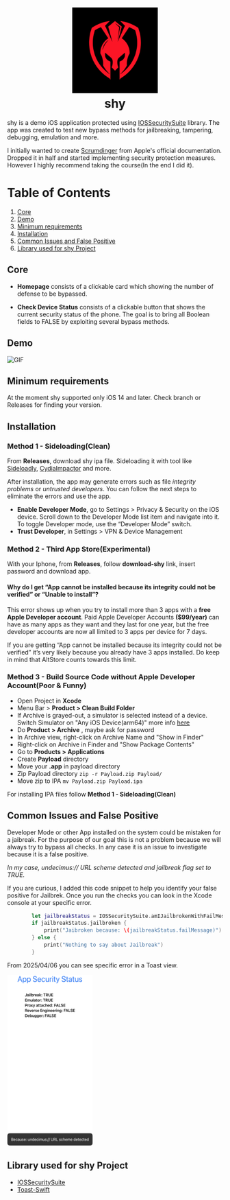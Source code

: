 <h1 align="center">
</br>
  <a href="https://github.com/dipa96/shy"><img src="assets/shy.png" width="200" height="200" alt="shy"></a>
<br>
  shy
<br>
</h1>

shy is a demo iOS application protected using [IOSSecuritySuite](https://github.com/securing/IOSSecuritySuite) library. The app was created to test new bypass methods for jailbreaking, tampering, debugging, emulation and more.

I initially wanted to create [Scrumdinger](https://developer.apple.com/tutorials/app-dev-training/getting-started-with-scrumdinger) from Apple's official documentation. Dropped it in half and started implementing security protection measures. However I highly recommend taking the course(In the end I did it).

# Table of Contents

1. [Core](#core)
2. [Demo](#demo)
3. [Minimum requirements](#minimum-requirements)
4. [Installation](#installation)
5. [Common Issues and False Positive](#common-issues-and-false-positive)
6. [Library used for shy Project](#library-used-for-shy-project)

## Core

+ **Homepage** consists of a clickable card which showing the number of defense to be bypassed.

+ **Check Device Status** consists of a clickable button that shows the current security status of the phone. The goal is to bring all Boolean fields to FALSE by exploiting several bypass methods.

## Demo

![GIF](https://media.giphy.com/media/v1.Y2lkPTc5MGI3NjExNDA4ODcyZTQwYmJjMWYzNjRhNDE5OTQxMTNhZmExNTY1ZmNhODU2NSZlcD12MV9pbnRlcm5hbF9naWZzX2dpZklkJmN0PWc/0SY29dVlFGSm3jB7sR/giphy.gif)

## Minimum requirements

At the moment shy supported only iOS 14 and later. Check branch or Releases for finding your version.

## Installation

### Method 1 - Sideloading(Clean)

From **Releases**, download shy ipa file. Sideloading it with tool like [Sideloadly](https://sideloadly.io/), [CydiaImpactor](http://www.cydiaimpactor.com/) and more.

After installation, the app may generate errors such as file *integrity problems* or *untrusted developers*. You can follow the next steps to eliminate the errors and use the app.

+ **Enable Developer Mode**, go to Settings > Privacy & Security on the iOS device. Scroll down to the Developer Mode list item and navigate into it. To toggle Developer mode, use the “Developer Mode” switch.
+ **Trust Developer**, in Settings > VPN & Device Management

### Method 2 - Third App Store(Experimental)

With your Iphone, from **Releases**, follow **download-shy** link, insert password and download app.

#### Why do I get “App cannot be installed because its integrity could not be verified” or “Unable to install”?

This error shows up when you try to install more than 3 apps with a **free Apple Developer account**. Paid Apple Developer Accounts **($99/year)** can have as many apps as they want and they last for one year, but the free developer accounts are now all limited to 3 apps per device for 7 days.

If you are getting “App cannot be installed because its integrity could not be verified” it’s very likely because you already have 3 apps installed. Do keep in mind that AltStore counts towards this limit.

### Method 3 - Build Source Code without Apple Developer Account(Poor & Funny)

+ Open Project in **Xcode**
+ Menu Bar > **Product > Clean Build Folder**
+ If Archive is grayed-out, a simulator is selected instead of a device. Switch Simulator on "Any iOS Device(arm64)" more info [here](https://developer.apple.com/forums/thread/73107)
+ Do **Product > Archive** , maybe ask for password
+ In Archive view, right-click on Archive Name and "Show in Finder"
+ Right-click on Archive in Finder and "Show Package Contents"
+ Go to **Products > Applications**
+ Create **Payload** directory
+ Move your **.app** in payload directory
+ Zip Payload directory `zip -r Payload.zip Payload/`
+ Move zip to IPA `mv Payload.zip Payload.ipa`

For installing IPA files follow **Method 1 - Sideloading(Clean)**

## Common Issues and False Positive

Developer Mode or other App installed on the system could be mistaken for a jaibreak. For the purpose of our goal this is not a problem because we will always try to bypass all checks. In any case it is an issue to investigate because it is a false positive.

*In my case, undecimus:// URL scheme detected and jailbreak flag set to TRUE.*

If you are curious, I added this code snippet to help you identify your false positive for Jailbrek. Once you run the checks you can look in the Xcode console at your specific error.

```swift
        let jailbreakStatus = IOSSecuritySuite.amIJailbrokenWithFailMessage()
        if jailbreakStatus.jailbroken {
            print("Jaibroken because: \(jailbreakStatus.failMessage)")
        } else {
            print("Nothing to say about Jailbreak")
        }
```

From 2025/04/06 you can see specific error in a Toast view.

<img src="assets/toast.png" width="200" height="400">

## Library used for shy Project

- [IOSSecuritySuite](https://github.com/securing/IOSSecuritySuite)  
- [Toast-Swift](https://github.com/scalessec/Toast-Swift)
